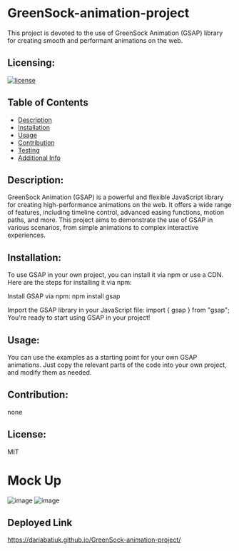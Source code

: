 # GreenSock-animation-project
This project is devoted to the use of GreenSock Animation (GSAP) library for creating smooth and performant animations on the web.

## Licensing:
[![license](https://img.shields.io/badge/license-MIT-blue)](https://shields.io)
## Table of Contents 
- [Description](#description)
- [Installation](#installation)
- [Usage](#usage)
- [Contribution](#contribution)
- [Testing](#testing)
- [Additional Info](#additional-info)
## Description:
GreenSock Animation (GSAP) is a powerful and flexible JavaScript library for creating high-performance animations on the web. It offers a wide range of features, including timeline control, advanced easing functions, motion paths, and more. This project aims to demonstrate the use of GSAP in various scenarios, from simple animations to complex interactive experiences.

## Installation:
To use GSAP in your own project, you can install it via npm or use a CDN. Here are the steps for installing it via npm:

Install GSAP via npm: npm install gsap

Import the GSAP library in your JavaScript file:
import { gsap } from "gsap";
You're ready to start using GSAP in your project!

## Usage:
You can use the examples as a starting point for your own GSAP animations. Just copy the relevant parts of the code into your own project, and modify them as needed.

## Contribution:
none

## License:
MIT

# Mock Up
![image](https://user-images.githubusercontent.com/83068010/234381633-6927b265-849c-45a3-a995-5c62098c953b.png)
![image](https://user-images.githubusercontent.com/83068010/234382804-492d4b60-7280-46a3-abcf-7d92cde2e40e.png)

## Deployed Link
https://dariabatiuk.github.io/GreenSock-animation-project/

